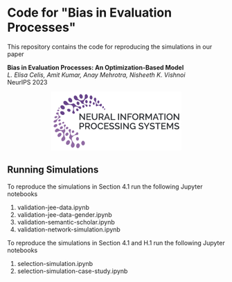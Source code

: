 # Code for "Bias in Evaluation Processes"

This repository contains the code for reproducing the simulations in our paper

**Bias in Evaluation Processes: An Optimization-Based Model**<br>
*L. Elisa Celis, Amit Kumar, Anay Mehrotra, Nisheeth K. Vishnoi*<br>
NeurIPS 2023

<p align="center">
  <img src="NeurIPS-logo.png"  alt="NeurIPS23 Logo" width="300"/>
</p>

## Running Simulations

To reproduce the simulations in Section 4.1 run the following Jupyter notebooks
1. validation-jee-data.ipynb
2. validation-jee-data-gender.ipynb
3. validation-semantic-scholar.ipynb
4. validation-network-simulation.ipynb

To reproduce the simulations in Section 4.1 and H.1 run the following Jupyter notebooks
1. selection-simulation.ipynb
2. selection-simulation-case-study.ipynb


